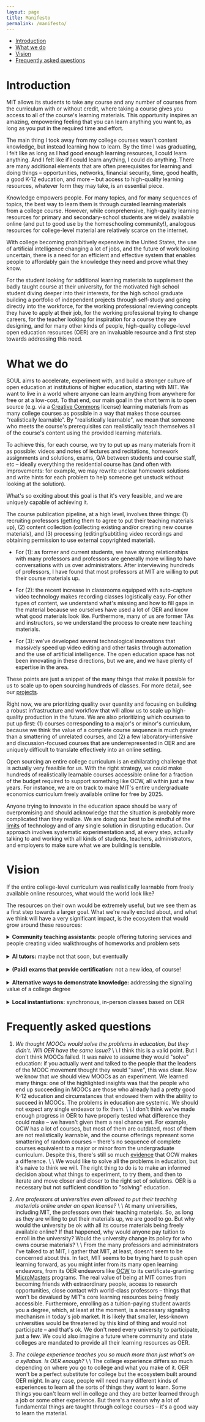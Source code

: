 ```yaml
---
layout: page
title: Manifesto
permalink: /manifesto/
---
```


<!-- This essay is an attempt at a standalone document that explains what we are doing and why.
If you have questions and doubts as you're reading this, that's good!
We try to address the common ones.

If you have any comments and want to discuss, email us at `soul@mit.edu` :).

- Ashay Athalye
\\
Director, SOUL

*** -->

<!-- # Outline -->

- [Introduction](#introduction)
- [What we do](#what-we-do)
- [Vision](#vision)
- [Frequently asked questions](#frequently-asked-questions)

# Introduction
MIT allows its students to take any course and any number of courses from the curriculum with or without credit, where taking a course gives you access to all of the course's learning materials.
This opportunity inspires an amazing, empowering feeling that you can learn anything you want to, as long as you put in the required time and effort.
<!-- Everyone should have access to learning resources that provide this kind of opportunity and feeling. -->
<!-- This opportunity should be available to everyone. -->

The main thing I took away from my college courses wasn't content knowledge, but instead learning how to learn.
By the time I was graduating, I felt like as long as I had good enough learning resources, I could learn anything.
And I felt like if I could learn anything, I could do anything.
There are many additional elements that are often prerequisites for learning and doing things – opportunities, networks, financial security, time, good health, a good K-12 education, and more – but access to high-quality learning resources, whatever form they may take, is an essential piece.
<!-- When I was graduating from MIT, I felt a big sense of loss around losing access to all of MIT's courses because I felt like I was losing access to a treasure trove of knowledge that I would need to consult in the future. -->
<!-- As someone who frequently involves themselves in projects in different fields, I need to be able to learn new things efficiently, and sometimes that's best done by referring to curated learning materials from a college course. -->

Knowledge empowers people.
For many topics, and for many sequences of topics, the best way to learn them is through curated learning materials from a college course.
However, while comprehensive, high-quality learning resources for primary and secondary-school students are widely available online (and put to good use by the homeschooling community!), analogous resources for college-level material are relatively scarce on the internet.

With college becoming prohibitively expensive in the United States, the use of artificial intelligence changing a lot of jobs, and the future of work looking uncertain, there is a need for an efficient and effective system that enables people to affordably gain the knowledge they need and prove what they know.

For the student looking for additional learning materials to supplement the badly taught course at their university, for the motivated high school student diving deeper into their interests, for the high school graduate building a portfolio of independent projects through self-study and going directly into the workforce, for the working professional reviewing concepts they have to apply at their job, for the working professional trying to change careers, for the teacher looking for inspiration for a course they are designing, and for many other kinds of people, high-quality college-level open education resources (OER) are an invaluable resource and a first step towards addressing this need.

<!-- With a lot of ideas for how MIT could put way more of its learning resources online, after working part-time at MIT OpenCourseWare (OCW) for one year, I started SOUL (Students for Open and Universal Learning) with my friend Aayush Gupta with a mission to make knowledge more accessible. -->

# What we do
SOUL aims to accelerate, experiment with, and build a stronger culture of open education at institutions of higher education, starting with MIT.
We want to live in a world where anyone can learn anything from anywhere for free or at a low-cost.
To that end, our main goal in the short term is to open source (e.g. via a [Creative Commons](https://creativecommons.org/about/cclicenses/) license) learning materials from as many college courses as possible in a way that makes those courses “realistically learnable”.
By "realistically learnable", we mean that someone who meets the course's prerequisites can realistically teach themselves all of the course's content using the provided learning materials.

To achieve this, for each course, we try to put up as many materials from it as possible: videos and notes of lectures and recitations, homework assignments and solutions, exams, Q/A between students and course staff, etc – ideally everything the residential course has (and often with improvements: for example, we may rewrite unclear homework solutions and write hints for each problem to help someone get unstuck without looking at the solution).

What's so exciting about this goal is that it's very feasible, and we are uniquely capable of achieving it.

The course publication pipeline, at a high level, involves three things: (1) recruiting professors (getting them to agree to put their teaching materials up), (2) content collection (collecting existing and/or creating new course materials), and (3) processing (editing/subtitling video recordings and obtaining permission to use external copyrighted material).

- For (1): as former and current students, we have strong relationships with many professors and professors are generally more willing to have conversations with us over administrators.
After interviewing hundreds of professors, I have found that most professors at MIT are willing to put their course materials up.

- For (2): the recent increase in classrooms equipped with auto-capture video technology makes recording classes logistically easy.
For other types of content, we understand what's missing and how to fill gaps in the material because we ourselves have used a lot of OER and know what good materials look like.
Furthermore, many of us are former TAs and instructors, so we understand the process to create new teaching materials.

- For (3): we've developed several technological innovations that massively speed up video editing and other tasks through automation and the use of artificial intelligence.
The open education space has not been innovating in these directions, but we are, and we have plenty of expertise in the area.

These points are just a snippet of the many things that make it possible for us to scale up to open sourcing hundreds of classes.
For more detail, see our [projects](/projects/).

Right now, we are prioritizing quality over quantity and focusing on building a robust infrastructure and workflow that will allow us to scale up high-quality production in the future.
We are also prioritizing which courses to put up first: (1) courses corresponding to a major's or minor's curriculum, because we think the value of a complete course sequence is much greater than a smattering of unrelated courses, and (2) a few laboratory-intensive and discussion-focused courses that are underrepresented in OER and are uniquely difficult to translate effectively into an online setting.

Open sourcing an entire college curriculum is an exhilarating challenge that is actually very feasible for us.
With the right strategy, we could make hundreds of realistically learnable courses accessible online for a fraction of the budget required to support something like OCW, all within just a few years.
For instance, we are on track to make MIT's entire undergraduate economics curriculum freely available online for free by 2025.

Anyone trying to innovate in the education space should be wary of overpromising and should acknowledge that the situation is probably more complicated than they realize. We are doing our best to be mindful of the [limits](https://failuretodisrupt.com/) of technology and of any single solution in disrupting education. Our approach involves systematic experimentation and, at every step, actually talking to and working with all kinds of students, teachers, administrators, and employers to make sure what we are building is sensible.

# Vision

If the entire college-level curriculum was realistically learnable from freely available online resources, what would the world look like?

The resources on their own would be extremely useful, but we see them as a first step towards a larger goal. What we're really excited about, and what we think will have a very significant impact, is the ecosystem that would grow around these resources:

<details>
<summary><b>Community teaching assistants</b>: people offering tutoring services and people creating video walkthroughs of homeworks and problem sets</summary>
<br>
We are trying to make our learning materials realistically learnable without a TA by providing hints, solutions, Q/A, and more that learners can reference to get unstuck.
But sometimes this isn't enough.
Having a teaching assistant or tutor who can interact with you synchronously (and one-on-one, in-person) is ideal, and I'm sure we'll see people offering to do that (for money, probably).
What I think will be more scalable than one-on-one tutoring is video walkthroughs of all the homework and exam problems.
A good example is someone like <a href="https://www.youtube.com/@Self-TaughtPhysicist">Self-Taught Physicist</a>, who does walkthroughs of OCW problem sets on YouTube.
This kind of thing has seen success in MIT's residential version of 6.036 Introduction to Machine Learning class, which has a video explanation walkthrough for every homework problem, including all its subparts.
When I TAed 6.041 at MIT, I would do recorded video walkthroughs of the exam afterwards to help people understand what they got wrong on the test and for future iterations of the class to use as extra reference study material.
There might be some care required to make sure the walkthrough is error-free, but I think the community could vet that.
One way to think about this is <a href="https://schoolhouse.world/">Sal Khan's Schoolhouse World</a>, but for college-level OER content.
We also know from David Joyner's <a href="https://mitpress.mit.edu/9780262547291/the-distributed-classroom/">distributed classroom</a> that hiring large armies of TAs out of the student population in the previous semester's course offering can work extremely well.
Community TAs will make a big difference in helping people learn from OER, but we won't see them until OER content is more comprehensive and high-quality – TAs (unless they are super highly qualified) often need good materials to base their teaching on, and it's also not a good use of their time to help out with a subpar course.
</details>
<br>
<details>
<summary><b>AI tutors:</b> maybe not that soon, but eventually</summary>
<br>
There has been a lot of hype recently over large-language models, such as the latest Chat-GPT[x].
In the education space, people are interested in their potential to be tutors and provide feedback at scale.
For example, Khan Academy is investing into this heavily with their one-on-one AI tutor called <a href="https://www.khanacademy.org/khan-labs#khanmigo">Khamingo</a>.
Another example is the integration of AI tutors in Harvard's CS50 to eventually approximate a 1:1 student-teacher ratio, as <a href="https://www.thecrimson.com/article/2023/6/21/cs50-artificial-intelligence/">reported</a> by the Harvard Crimson.
The research sphere is also making progress – see this <a href="https://ai.stanford.edu/blog/prototransformer/">paper</a> from Stanford.
The impact of AI tutors will be greater if there are more learning resources available for people to learn from (and to train the AI on), and in turn the impact of OER will be greater if good AI tutors exist.
</details>
<br>
<details>
<summary><b>(Paid) exams that provide certification:</b> not a new idea, of course!</summary>
<br>
This isn't a new idea.
<a href="https://www.edx.org/">EdX</a>, <a href="https://www.coursera.org/">Coursera</a>, MIT's <a href="https://micromasters.mit.edu/">MicroMasters</a>, and many other programs offer this.
The main thing that differentiates our OER from MOOCs is that MOOCs substantialy more time, effort, and resources to develop.
We're more focused on polishing up courses that already exist, so we can get courses up much faster and at scale.
It would take – at the rate things are going so far – more than 50 years for MIT to create MOOCs for most of their main courses, but it would take us only a few years to put up polished versions of existing materials for these main courses.
</details>
<br>
<details>
<summary><b>Alternative ways to demonstrate knowledge:</b> addressing the signaling value of a college degree</summary>
<br>
A big part of the value of going to college is the degree.
The degree has two functions.
First, it certifies what you know.
Second, it has a signaling value: in pursuing more education, people who know they are more capable signal to potential employers that they are the more capable workers.
Recently, we are starting to see more people demonstrating knowledge and capability through alternative paths such as personal projects and internships, especially in fields like computer science and engineering.
I think one reason we aren't seeing much innovation in this direction is that people, to a great extent, have to go to college to learn what they want to learn (especially for subjects like the life sciences).
If we had large numbers of people learning what they need for a job without going to college, I think we would see more people innovating new ways to demonstrate and certify knowledge.
There are many concrete examples of credentials no longer being required, such as Pennsylvania <a href="https://www.nytimes.com/2023/01/28/opinion/jobs-college-degree-requirement.html">eliminating</a> the requirement of a four-year college degree for the majority of its jobs in the state government, giving people more flexibility for learning without going to college.
</details>
<br>
<details>
<summary><b>Local instantiations:</b> synchronous, in-person classes based on OER</summary>
<br>
OER is great, but anything virtual may not always be an ideal substitute for a synchronous, in-person experience.
Instructors (e.g. at community colleges) could instantiate OER classes in-person in their city to provide the more natural, interactive experience that is important for learning.
This could be particularly important for discussion-heavy classes and classes that involve lab equipment.
Furthermore, instructors at community colleges (CCs) are often overworked and don't have time to design new classes, so prepackaged curricula could be useful to them (some work would be required to package this in the right way).
Another nice thing about instantiations in CCs is that some material has to be licensed and costs money to access. CCs could provide a way for people to pay just a small amount and get access through their institution.
One interesting thing about instantiations of OER is that the number of people who can teach someone else's material is much greater than the number of people who can create new learning materials.
For example, I'm not smart enough to write a book like Prof. Bertsekas's and Prof. Tsitsiklis's <a href="http://www.athenasc.com/probbook.html">Introduction to Probability</a>, which forms the basis of MIT's 6.041 probability class, but once the book and its associated course materials exist, I can definitely teach the course well because I have a strong grasp on the material.
You also see examples of this on YouTube: lots of people make educational videos that draw significantly from other sources, and these people usually learned the content for themselves from these other sources initially.
</details>

<!-- # The OER movement -->

# Frequently asked questions

1. _We thought MOOCs would solve the problems in education, but they didn't. Will OER have the same issue?_
\\
\\
I think this is a valid point.
But I don't think MOOCs failed.
It was naive to assume they would "solve" education: if you actually went and talked to the people that the leaders of the MOOC movement thought they would "save", this was clear.
Now we know that we should view MOOCs as an experiment.
We learned many things: one of the highlighted insights was that the people who end up succeeding in MOOCs are those who already had a pretty good K-12 education and circumstances that endowed them with the ability to succeed in MOOCs.
The problems in education are systemic.
We should not expect any single endeavor to fix them.
\\
\\
I don't think we've made enough progress in OER to have properly tested what difference they could make – we haven't given them a real chance yet.
For example, OCW has a lot of courses, but most of them are outdated, most of them are not realistically learnable, and the course offerings represent some smattering of random courses – there's no sequence of complete courses equivalent to a major or minor from the undergraduate curriculum.
Despite this, there's still so much [evidence](https://www.slideshare.net/stephenecarson/mit-opencourseware-case-study-slides) that OCW makes a difference.
\\
\\
We would like to solve all the problems in education, but it's naive to think we will.
The right thing to do is to make an informed decision about what things to experiment, to try them, and then to iterate and move closer and closer to the right set of solutions. OER is a necessary but not sufficient condition to "solving" education.

2. _Are professors at universities even allowed to put their teaching materials online under an open license?_
\\
\\
At many universities, including MIT, the professors own their teaching materials.
So, as long as they are willing to put their materials up, we are good to go.
But why would the university be ok with all its course materials being freely available online?
If that happened, why would anyone pay tuition to enroll in the university?
Would the university change its policy for who owns course materials?
\\
\\
From the many professors and administrators I've talked to at MIT, I gather that MIT, at least, doesn't seem to be concerned about this.
In fact, MIT seems to be trying hard to push open learning forward, as you might infer from its many open learning endeavors, from its OER endeavors like [OCW](https://ocw.mit.edu/) to its certificate-granting [MicroMasters](https://micromasters.mit.edu/dedp/) programs.
The real value of being at MIT comes from becoming friends with extraordinary people, access to research opportunities, close contact with world-class professors – things that won't be devalued by MIT's core learning resources being freely accessible.
Furthermore, enrolling as a tuition-paying student awards you a degree, which, at least at the moment, is a necessary signaling mechanism in today's job market.
It is likely that smaller, less-known universities would be threatened by this kind of thing and would not participate – and that's ok.
We don't need every university to participate, just a few.
We could also imagine a future where community and state colleges are mandated to provide all their learning resources as OER.

3. _The college experience teaches you so much more than just what's on a syllabus. Is OER enough?_
\\
\\
The college experience differs so much depending on where you go to college and what you make of it.
OER won't be a perfect substitute for college but the ecosystem built around OER might.
In any case, people will need many different kinds of experiences to learn all the sorts of things they want to learn.
Some things you can't learn well in college and they are better learned through a job or some other experience.
But there's a reason why a lot of fundamental things are taught through college courses – it's a good way to learn the material.